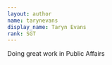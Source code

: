 ```yaml
---
layout: author
name: tarynevans
display_name: Taryn Evans
rank: SGT
---
```

Doing great work in Public Affairs
